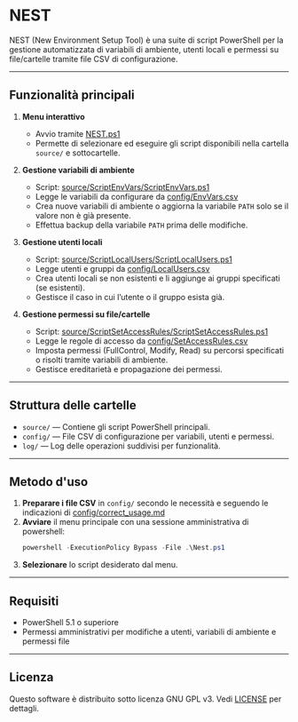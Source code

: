 # NEST

NEST (New Environment Setup Tool) è una suite di script PowerShell per la gestione automatizzata di variabili di ambiente, utenti locali e permessi su file/cartelle tramite file CSV di configurazione.

---

## Funzionalità principali

1. **Menu interattivo**
   - Avvio tramite [NEST.ps1](NEST.ps1)
   - Permette di selezionare ed eseguire gli script disponibili nella cartella `source/` e sottocartelle.

2. **Gestione variabili di ambiente**
   - Script: [source/ScriptEnvVars/ScriptEnvVars.ps1](source/ScriptEnvVars/ScriptEnvVars.ps1)
   - Legge le variabili da configurare da [config/EnvVars.csv](config/EnvVars.csv)
   - Crea nuove variabili di ambiente o aggiorna la variabile `PATH` solo se il valore non è già presente.
   - Effettua backup della variabile `PATH` prima delle modifiche.

3. **Gestione utenti locali**
   - Script: [source/ScriptLocalUsers/ScriptLocalUsers.ps1](source/ScriptLocalUsers/ScriptLocalUsers.ps1)
   - Legge utenti e gruppi da [config/LocalUsers.csv](config/LocalUsers.csv)
   - Crea utenti locali se non esistenti e li aggiunge ai gruppi specificati (se esistenti).
   - Gestisce il caso in cui l’utente o il gruppo esista già.

4. **Gestione permessi su file/cartelle**
   - Script: [source/ScriptSetAccessRules/ScriptSetAccessRules.ps1](source/ScriptSetAccessRules/ScriptSetAccessRules.ps1)
   - Legge le regole di accesso da [config/SetAccessRules.csv](config/SetAccessRules.csv)
   - Imposta permessi (FullControl, Modify, Read) su percorsi specificati o risolti tramite variabili di ambiente.
   - Gestisce ereditarietà e propagazione dei permessi.

---

## Struttura delle cartelle

- `source/` — Contiene gli script PowerShell principali.
- `config/` — File CSV di configurazione per variabili, utenti e permessi.
- `log/` — Log delle operazioni suddivisi per funzionalità.

---

## Metodo d'uso

1. **Preparare i file CSV** in `config/` secondo le necessità e seguendo le indicazioni di [config/correct_usage.md](config/correct_usage.md)
2. **Avviare** il menu principale con una sessione amministrativa di powershell:
   ```powershell
   powershell -ExecutionPolicy Bypass -File .\Nest.ps1
   ```
3. **Selezionare** lo script desiderato dal menu.

---

## Requisiti

- PowerShell 5.1 o superiore
- Permessi amministrativi per modifiche a utenti, variabili di ambiente e permessi file

---

## Licenza

Questo software è distribuito sotto licenza GNU GPL v3. Vedi [LICENSE](LICENSE) per dettagli.
